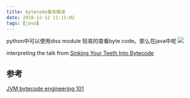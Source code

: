 ```yaml
---
title: bytecode基本解读
date: 2018-12-12 11:11:02
tags: [java]
---
```


python中可以使用diss module 轻易的查看byte code。那么在java中呢
![](https://www.haldir66.ga/static/imgs/BadlandsBday_EN-AU10299777329_1920x1080.jpg)
<!--more-->


interpreting the talk from 
[Sinking Your Teeth Into Bytecode](https://jakewharton.com/sinking-your-teeth-into-bytecode/)


## 参考
[JVM bytecode engineering 101](https://www.youtube.com/watch?v=lP4ED_dN16g)

